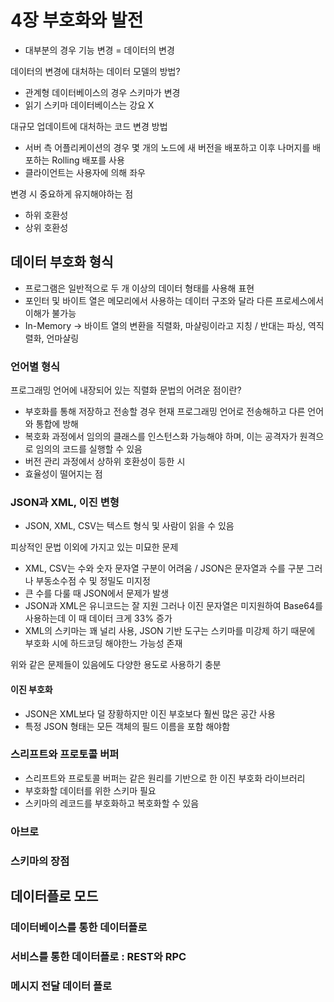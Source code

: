 # 4장 부호화와 발전

- 대부분의 경우 기능 변경 = 데이터의 변경

데이터의 변경에 대처하는 데이터 모델의 방법?

- 관계형 데이터베이스의 경우 스키마가 변경
- 읽기 스키마 데이터베이스는 강요 X

대규모 업데이트에 대처하는 코드 변경 방법

- 서버 측 어플리케이션의 경우 몇 개의 노드에 새 버전을 배포하고 이후 나머지를 배포하는 Rolling 배포를 사용
- 클라이언트는 사용자에 의해 좌우

변경 시 중요하게 유지해야하는 점

- 하위 호환성
- 상위 호환성

## 데이터 부호화 형식

- 프로그램은 일반적으로 두 개 이상의 데이터 형태를 사용해 표현
- 포인터 및 바이트 열은 메모리에서 사용하는 데이터 구조와 달라 다른 프로세스에서 이해가 불가능
- In-Memory -> 바이트 열의 변환을 직렬화, 마샬링이라고 지칭 / 반대는 파싱, 역직렬화, 언마샬링

### 언어별 형식

프로그래밍 언어에 내장되어 있는 직렬화 문법의 어려운 점이란?

- 부호화를 통해 저장하고 전송할 경우 현재 프로그래밍 언어로 전송해하고 다른 언어와 통합에 방해
- 복호화 과정에서 임의의 클래스를 인스턴스화 가능해야 하며, 이는 공격자가 원격으로 임의의 코드를 실행할 수 있음
- 버전 관리 과정에서 상하위 호환성이 등한 시
- 효율성이 떨어지는 점

### JSON과 XML, 이진 변형

- JSON, XML, CSV는 텍스트 형식 및 사람이 읽을 수 있음

피상적인 문법 이외에 가지고 있는 미묘한 문제

- XML, CSV는 수와 숫자 문자열 구분이 어려움 / JSON은 문자열과 수를 구분 그러나 부동소수점 수 및 정밀도 미지정
- 큰 수를 다룰 때 JSON에서 문제가 발생
- JSON과 XML은 유니코드는 잘 지원 그러나 이진 문자열은 미지원하여 Base64를 사용하는데 이 때 데이터 크게 33% 증가
- XML의 스키마는 꽤 널리 사용, JSON 기반 도구는 스키마를 미강제 하기 때문에 부호화 시에 하드코딩 해야한느 가능성 존재

위와 같은 문제들이 있음에도 다양한 용도로 사용하기 충분

#### 이진 부호화

- JSON은 XML보다 덜 장황하지만 이진 부호보다 훨씬 많은 공간 사용
- 특정 JSON 형태는 모든 객체의 필드 이름을 포함 해야함

### 스리프트와 프로토콜 버퍼

- 스리프트와 프로토콜 버퍼는 같은 원리를 기반으로 한 이진 부호화 라이브러리 
- 부호화할 데이터를 위한 스키마 필요
- 스키마의 레코드를 부호화하고 복호화할 수 있음

### 아브로
### 스키마의 장점

## 데이터플로 모드

### 데이터베이스를 통한 데이터플로
### 서비스를 통한 데이터플로 : REST와 RPC
### 메시지 전달 데이터 플로
